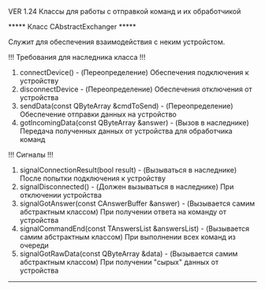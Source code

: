 ﻿VER 1.24 Классы для работы с отправкой команд и их обработчикой


***** Класс CAbstractExchanger *****

Служит для обеспечения взаимодействия с неким устройстом.

!!! Требования для наследника класса !!!
1. connectDevice() - (Переопределение) Обеспечения подключения к устройству
2. disconnectDevice - (Переопределение) Обеспечения отключения от устройства
3. sendData(const QByteArray &cmdToSend) - (Переопределение) Обеспечение отправки данных на устройство
4. gotIncomingData(const QByteArray &answer) - (Вызов в наследнике) Передача полученных данных от устройства для
обработчика команд

!!! Сигналы !!!

1. signalConnectionResult(bool result) - (Вызываться в наследнике) После попытки подключения к устройству
2. signalDisconnected() - (Должен вызываться в наследнике) При отключении устройства
3. signalGotAnswer(const CAnswerBuffer &answer) - (Вызывается самим абстрактным классом) При получении ответа на команду
от устройства
4. signalCommandEnd(const TAnswersList &answersList) - (Вызывается самим абстрактным классом) При выполнении всех команд из очереди
5. signalGotRawData(const QByteArray &data) - (Вызывается самим абстрактным классом) При получении "сырых" данных
от устройства

***********************************************************
